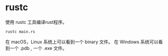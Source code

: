 # rustc

使用 rustc 工具编译rust程序。

```
rustc main.rs
```

在 macOS，Linux 系统上可以看到一个 binary 文件。
在 Windows 系统可以看到一个 .pdb , 一个 .exe 文件。